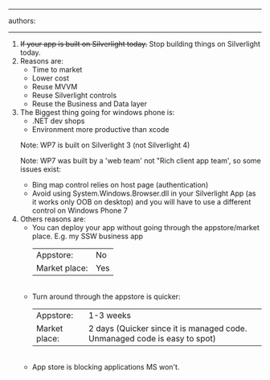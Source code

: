 

---
authors:

---




<span class='intro'> <ol><li>
                    <s>If your app is built on Silverlight today.</s> Stop building things on Silverlight today.
                </li><li>
                    Reasons are&#58;<br>
                <ul><li>Time to market</li><li>Lower cost</li><li>Reuse MVVM</li><li>Reuse Silverlight controls</li><li>Reuse the Business and Data layer</li></ul></li><li>
                    The Biggest thing going for windows phone is&#58;<br>
                <ul><li>.NET dev shops</li><li>Environment more productive than xcode</li></ul><p>
                    Note&#58; WP7 is built on Silverlight 3 (not Silverlight 4)</p><p>
                    Note&#58; WP7 was built by a 'web team' not &quot;Rich client app team', so some issues exist&#58;</p><ul><li>Bing map control relies on host page (authentication)</li><li>Avoid using System.Windows.Browser.dll in your Silverlight App (as it works only
                        OOB on desktop) and you will have to use a different control on Windows Phone 7</li></ul></li><li>
                    Others reasons are&#58;
                    <ul><li>You can deploy your app without going through the appstore/market place. E.g. my
                    SSW business app<br>
                <table class="data"><tbody><tr><td>
                            Appstore&#58;
                        </td><td>
                            No
                        </td></tr><tr><td>
                            Market place&#58;
                        </td><td>
                            Yes
                        </td></tr></tbody></table>
                        <br>
                </li><li>
                    Turn around through the appstore is quicker&#58;
                <table class="data"><tbody><tr><td>
                            Appstore&#58;
                        </td><td>
                            1-3 weeks
                        </td></tr><tr><td>
                            Market place&#58;
                        </td><td>
                            2 days (Quicker since it is managed code. Unmanaged code is easy to spot)
                        </td></tr></tbody></table>
                    <br>
                </li><li>
                    App store is blocking applications MS won't.
                </li></ul></li></ol> </span>




